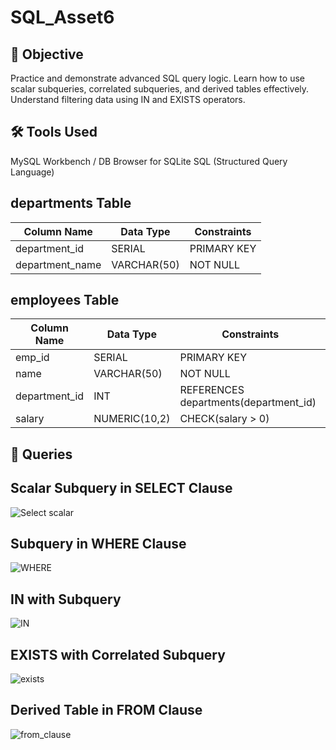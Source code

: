 # SQL_Asset6

## 🎯 Objective
Practice and demonstrate advanced SQL query logic.
Learn how to use scalar subqueries, correlated subqueries, and derived tables effectively.
Understand filtering data using IN and EXISTS operators.

## 🛠 Tools Used
MySQL Workbench / DB Browser for SQLite
SQL (Structured Query Language)


## departments Table

| Column Name     | Data Type   | Constraints    |
|-----------------|-------------|----------------|
| department_id   | SERIAL      | PRIMARY KEY    |
| department_name | VARCHAR(50) | NOT NULL       |


## employees Table

| Column Name   | Data Type     | Constraints                                   |
|---------------|--------------|-----------------------------------------------|
| emp_id        | SERIAL        | PRIMARY KEY                                   |
| name          | VARCHAR(50)   | NOT NULL                                      |
| department_id | INT           | REFERENCES departments(department_id)        |
| salary        | NUMERIC(10,2) | CHECK(salary > 0)                             |

## 📜 Queries
## Scalar Subquery in SELECT Clause
![Select scalar](https://github.com/user-attachments/assets/a3d88d8a-0628-4018-8ae3-ae02999bee89)

## Subquery in WHERE Clause
![WHERE](https://github.com/user-attachments/assets/5fb3946e-b087-4f67-a603-9c28a8285fd6)

## IN with Subquery
![IN](https://github.com/user-attachments/assets/a051f863-6ae6-4e65-8430-9f7623d71e7c)

## EXISTS with Correlated Subquery

![exists](https://github.com/user-attachments/assets/d6c7023c-2fbc-4a1f-97f7-a685d8ff4350)

##  Derived Table in FROM Clause
![from_clause](https://github.com/user-attachments/assets/a23cdc61-9c4b-4c0a-a24e-5f3a4c5e2f24)









